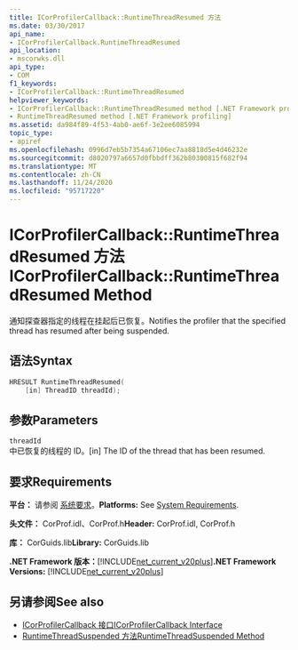 ```yaml
---
title: ICorProfilerCallback::RuntimeThreadResumed 方法
ms.date: 03/30/2017
api_name:
- ICorProfilerCallback.RuntimeThreadResumed
api_location:
- mscorwks.dll
api_type:
- COM
f1_keywords:
- ICorProfilerCallback::RuntimeThreadResumed
helpviewer_keywords:
- ICorProfilerCallback::RuntimeThreadResumed method [.NET Framework profiling]
- RuntimeThreadResumed method [.NET Framework profiling]
ms.assetid: da984f89-4f53-4ab0-ae6f-3e2ee6085994
topic_type:
- apiref
ms.openlocfilehash: 0996d7eb5b7354a67106ec7aa8818d5e4d46232e
ms.sourcegitcommit: d8020797a6657d0fbbdff362b80300815f682f94
ms.translationtype: MT
ms.contentlocale: zh-CN
ms.lasthandoff: 11/24/2020
ms.locfileid: "95717220"
---
```

# <a name="icorprofilercallbackruntimethreadresumed-method"></a><span data-ttu-id="50f90-102">ICorProfilerCallback::RuntimeThreadResumed 方法</span><span class="sxs-lookup"><span data-stu-id="50f90-102">ICorProfilerCallback::RuntimeThreadResumed Method</span></span>

<span data-ttu-id="50f90-103">通知探查器指定的线程在挂起后已恢复。</span><span class="sxs-lookup"><span data-stu-id="50f90-103">Notifies the profiler that the specified thread has resumed after being suspended.</span></span>  
  
## <a name="syntax"></a><span data-ttu-id="50f90-104">语法</span><span class="sxs-lookup"><span data-stu-id="50f90-104">Syntax</span></span>  
  
```cpp  
HRESULT RuntimeThreadResumed(  
    [in] ThreadID threadId);  
```  
  
## <a name="parameters"></a><span data-ttu-id="50f90-105">参数</span><span class="sxs-lookup"><span data-stu-id="50f90-105">Parameters</span></span>  

 `threadId`  
 <span data-ttu-id="50f90-106">中已恢复的线程的 ID。</span><span class="sxs-lookup"><span data-stu-id="50f90-106">[in] The ID of the thread that has been resumed.</span></span>  
  
## <a name="requirements"></a><span data-ttu-id="50f90-107">要求</span><span class="sxs-lookup"><span data-stu-id="50f90-107">Requirements</span></span>  

 <span data-ttu-id="50f90-108">**平台：** 请参阅 [系统要求](../../get-started/system-requirements.md)。</span><span class="sxs-lookup"><span data-stu-id="50f90-108">**Platforms:** See [System Requirements](../../get-started/system-requirements.md).</span></span>  
  
 <span data-ttu-id="50f90-109">**头文件：** CorProf.idl、CorProf.h</span><span class="sxs-lookup"><span data-stu-id="50f90-109">**Header:** CorProf.idl, CorProf.h</span></span>  
  
 <span data-ttu-id="50f90-110">**库：** CorGuids.lib</span><span class="sxs-lookup"><span data-stu-id="50f90-110">**Library:** CorGuids.lib</span></span>  
  
 <span data-ttu-id="50f90-111">**.NET Framework 版本：**[!INCLUDE[net_current_v20plus](../../../../includes/net-current-v20plus-md.md)]</span><span class="sxs-lookup"><span data-stu-id="50f90-111">**.NET Framework Versions:** [!INCLUDE[net_current_v20plus](../../../../includes/net-current-v20plus-md.md)]</span></span>  
  
## <a name="see-also"></a><span data-ttu-id="50f90-112">另请参阅</span><span class="sxs-lookup"><span data-stu-id="50f90-112">See also</span></span>

- [<span data-ttu-id="50f90-113">ICorProfilerCallback 接口</span><span class="sxs-lookup"><span data-stu-id="50f90-113">ICorProfilerCallback Interface</span></span>](icorprofilercallback-interface.md)
- [<span data-ttu-id="50f90-114">RuntimeThreadSuspended 方法</span><span class="sxs-lookup"><span data-stu-id="50f90-114">RuntimeThreadSuspended Method</span></span>](icorprofilercallback-runtimethreadsuspended-method.md)

